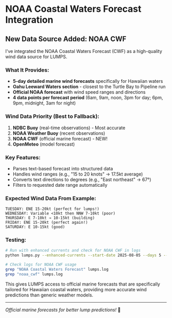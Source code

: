 # NOAA Coastal Waters Forecast Integration

## New Data Source Added: NOAA CWF

I've integrated the NOAA Coastal Waters Forecast (CWF) as a high-quality wind data source for LUMPS.

### What It Provides:
- **5-day detailed marine wind forecasts** specifically for Hawaiian waters
- **Oahu Leeward Waters section** - closest to the Turtle Bay to Pipeline run
- **Official NOAA forecast** with wind speed ranges and directions
- **4 data points per forecast period** (6am, 9am, noon, 3pm for day; 6pm, 9pm, midnight, 3am for night)

### Wind Data Priority (Best to Fallback):
1. **NDBC Buoy** (real-time observations) - Most accurate
2. **NOAA Weather Buoy** (recent observations) 
3. **NOAA CWF** (official marine forecast) - NEW!
4. **OpenMeteo** (model forecast)

### Key Features:
- Parses text-based forecast into structured data
- Handles wind ranges (e.g., "15 to 20 knots" → 17.5kt average)
- Converts text directions to degrees (e.g., "East northeast" → 67°)
- Filters to requested date range automatically

### Expected Wind Data From Example:
```
TUESDAY: ENE 15-20kt (perfect for lumps!)
WEDNESDAY: Variable <10kt then NNW 7-10kt (poor)
THURSDAY: E 7-10kt → 10-15kt (building)
FRIDAY: ENE 15-20kt (perfect again!)
SATURDAY: E 10-15kt (good)
```

### Testing:
```bash
# Run with enhanced currents and check for NOAA CWF in logs
python lumps.py --enhanced-currents --start-date 2025-08-05 --days 5 --verbose

# Check logs for NOAA CWF usage
grep "NOAA Coastal Waters Forecast" lumps.log
grep "noaa_cwf" lumps.log
```

This gives LUMPS access to official marine forecasts that are specifically tailored for Hawaiian coastal waters, providing more accurate wind predictions than generic weather models.

---
*Official marine forecasts for better lump predictions!* 🌊
